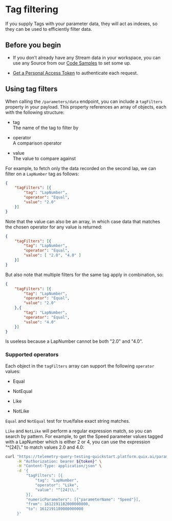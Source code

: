 # Tag filtering

If you supply Tags with your parameter data, they will act as indexes,
so they can be used to efficiently filter data.

## Before you begin

  - If you don’t already have any Stream data in your workspace, you can use any Source from our [Code Samples](../../platform/samples/samples.md) to set some up.

  - [Get a Personal Access Token](authenticate.md)
    to authenticate each request.

## Using tag filters

When calling the `/parameters/data` endpoint, you can include a
`tagFilters` property in your payload. This property references an array
of objects, each with the following structure:

  - tag  
    The name of the tag to filter by

  - operator  
    A comparison operator

  - value  
    The value to compare against

For example, to fetch only the data recorded on the second lap, we can
filter on a `LapNumber` tag as follows:

``` json
{
    "tagFilters": [{
        "tag": "LapNumber",
        "operator": "Equal",
        "value": "2.0"
    }]
}
```

Note that the value can also be an array, in which case data that
matches the chosen operator for any value is returned:

``` json
{
    "tagFilters": [{
        "tag": "LapNumber",
        "operator": "Equal",
        "value": [ "2.0", "4.0" ]
    }]
}
```

But also note that multiple filters for the same tag apply in
combination, so:

``` json
{
    "tagFilters": [{
        "tag": "LapNumber",
        "operator": "Equal",
        "value": "2.0"
    },{
        "tag": "LapNumber",
        "operator": "Equal",
        "value": "4.0"
    }]
}
```

Is useless because a LapNumber cannot be both "2.0" and "4.0".

### Supported operators

Each object in the `tagFilters` array can support the following
`operator` values:

  - Equal

  - NotEqual

  - Like

  - NotLike

`Equal` and `NotEqual` test for true/false exact string matches.

`Like` and `NotLike` will perform a regular expression match, so you can
search by pattern. For example, to get the Speed parameter values tagged
with a LapNumber which is either 2 or 4, you can use the expression
"^\[24\]\\." to match values 2.0 and 4.0:

``` bash
curl "https://telemetry-query-testing-quickstart.platform.quix.ai/parameters/data" \
     -H "Authorization: bearer ${token}" \
     -H "Content-Type: application/json" \
     -d '{
         "tagFilters": [{
             "tag": "LapNumber",
             "operator": "Like",
             "value": "^[24]\\."
         }],
         "numericParameters": [{"parameterName": "Speed"}],
         "from": 1612191182000000000,
         "to": 1612191189000000000
     }'
```

